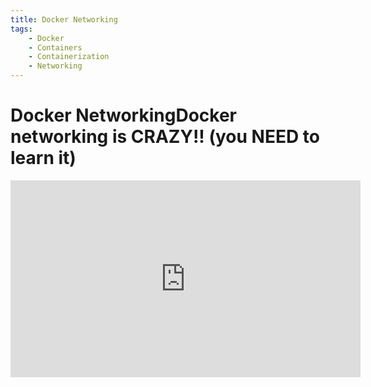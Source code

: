 ```yaml
---
title: Docker Networking
tags:
    - Docker
    - Containers
    - Containerization
    - Networking
---
```

# Docker NetworkingDocker networking is CRAZY!! (you NEED to learn it)
<iframe width="560" height="315" src="https://www.youtube.com/embed/bKFMS5C4CG0?si=XzjNv-njMJt3zoLh" title="Docker networking is CRAZY!! (you NEED to learn it)" frameborder="0" allow="accelerometer; autoplay; clipboard-write; encrypted-media; gyroscope; picture-in-picture; web-share" referrerpolicy="strict-origin-when-cross-origin" allowfullscreen></iframe>